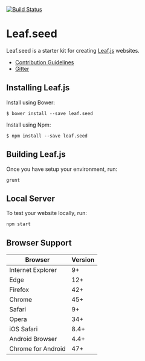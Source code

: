 [![Build Status](https://travis-ci.org/leaf-web/leaf.seed.svg?branch=master)](https://travis-ci.org/leaf-web/leaf.seed)

# Leaf.seed

Leaf.seed is a starter kit for creating [Leaf.js](https://github.com/leaf-web/leaf.js) websites.

* [Contribution Guidelines](https://github.com/leaf-web/leaf.seed/blob/master/CONTRIBUTING.md)
* [Gitter](https://gitter.im/leaf-js/lobby)

## Installing Leaf.js

Install using Bower:

	$ bower install --save leaf.seed

Install using Npm:

	$ npm install --save leaf.seed

## Building Leaf.js

Once you have setup your environment, run:

    grunt

## Local Server

To test your website locally, run:

	npm start

## Browser Support

| Browser            | Version |
| ------------------ | ------- |
| Internet Explorer  | 9+      |
| Edge               | 12+     |
| Firefox            | 42+     |
| Chrome             | 45+     |
| Safari             | 9+      |
| Opera              | 34+     |
| iOS Safari         | 8.4+    |
| Android Browser    | 4.4+    |
| Chrome for Android | 47+     |
